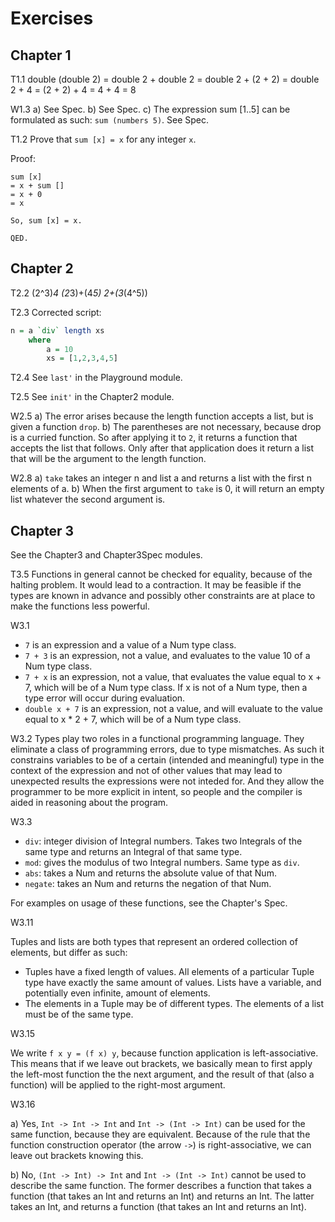 # Exercises

## Chapter 1

T1.1
double (double 2)
= double 2 + double 2
= double 2 + (2 + 2)
= double 2 + 4
= (2 + 2) + 4
= 4 + 4
= 8

W1.3
a) See Spec.
b) See Spec.
c) The expression sum [1..5] can be formulated as such: `sum (numbers 5)`. See Spec.

T1.2
Prove that `sum [x] = x` for any integer `x`.

Proof:

```
sum [x]
= x + sum []
= x + 0
= x

So, sum [x] = x.

QED.
```

## Chapter 2

T2.2
(2^3)*4
(2*3)+(4*5)
2+(3*(4^5))

T2.3
Corrected script:

```haskell
n = a `div` length xs
    where
        a = 10
        xs = [1,2,3,4,5]
```

T2.4
See `last'` in the Playground module.

T2.5
See `init'` in the Chapter2 module.

W2.5
a) The error arises because the length function accepts a list, but is given a function `drop`.
b) The parentheses are not necessary, because drop is a curried function. So after applying it to `2`, it returns a function that accepts the list that follows. Only after that application does it return a list that will be the argument to the length function.

W2.8
a) `take` takes an integer n and list a and returns a list with the first n elements of a.
b) When the first argument to `take` is 0, it will return an empty list whatever the second argument is.

## Chapter 3

See the Chapter3 and Chapter3Spec modules.

T3.5
Functions in general cannot be checked for equality, because of the halting problem. It would lead to a contraction. It may be feasible if the types are known in advance and possibly other constraints are at place to make the functions less powerful.

W3.1

- `7` is an expression and a value of a Num type class.
- `7 + 3` is an expression, not a value, and evaluates to the value 10 of a Num type class.
- `7 + x` is an expression, not a value, that evaluates the value equal to x + 7, which will be of a Num type class. If x is not of a Num type, then a type error will occur during evaluation.
- `double x + 7` is an expression, not a value, and will evaluate to the value equal to x * 2 + 7, which will be of a Num type class.

W3.2
Types play two roles in a functional programming language. They eliminate a class of programming errors, due to type mismatches. As such it constrains variables to be of a certain (intended and meaningful) type in the context of the expression and not of other values that may lead to unexpected results the expressions were not inteded for. And they allow the programmer to be more explicit in intent, so people and the compiler is aided in reasoning about the program.

W3.3

- `div`: integer division of Integral numbers. Takes two Integrals of the same type and returns an Integral of that same type.
- `mod`: gives the modulus of two Integral numbers. Same type as `div`.
- `abs`: takes a Num and returns the absolute value of that Num.
- `negate`: takes an Num and returns the negation of that Num.

For examples on usage of these functions, see the Chapter's Spec.

W3.11

Tuples and lists are both types that represent an ordered collection of elements, but differ as such:

- Tuples have a fixed length of values. All elements of a particular Tuple type have exactly the same amount of values. Lists have a variable, and potentially even infinite, amount of elements.
- The elements in a Tuple may be of different types. The elements of a list must be of the same type.

W3.15

We write `f x y = (f x) y`, because function application is left-associative. This means that if we leave out brackets, we basically mean to first apply the left-most function the the next argument, and the result of that (also a function) will be applied to the right-most argument.


W3.16

a) Yes, `Int -> Int -> Int` and `Int -> (Int -> Int)` can be used for the same function, because they are equivalent. Because of the rule that the function construction operator (the arrow `->`) is right-associative, we can leave out brackets knowing this.

b) No, `(Int -> Int) -> Int` and `Int -> (Int -> Int)` cannot be used to describe the same function. The former describes a function that takes a function (that takes an Int and returns an Int) and returns an Int. The latter takes an Int, and returns a function (that takes an Int and returns an Int).

